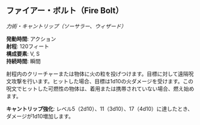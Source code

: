 ## ファイアー・ボルト（Fire Bolt）
*力術・キャントリップ（ソーサラー、ウィザード）*

**発動時間**: アクション  
**射程**: 120フィート  
**構成要素**: V, S  
**持続時間**: 瞬間

射程内のクリーチャーまたは物体に火の粒を投げつけます。目標に対して遠隔呪文攻撃を行います。ヒットした場合、目標は1d10の火ダメージを受けます。この呪文でヒットした可燃性の物体は、着用または携帯されていない場合、燃え始めます。

**キャントリップ強化**: レベル5（2d10）、11（3d10）、17（4d10）に達したとき、ダメージが1d10増加します。